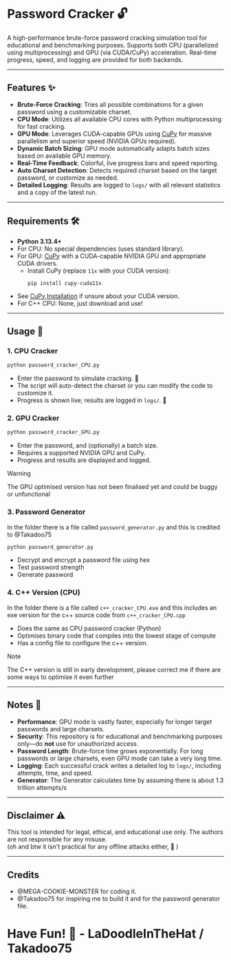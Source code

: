 # Password Cracker 🔓

A high-performance brute-force password cracking simulation tool for educational and benchmarking purposes. Supports both CPU (parallelized using multiprocessing) and GPU (via CUDA/CuPy) acceleration. Real-time progress, speed, and logging are provided for both backends.

---

## Features ✨

- **Brute-Force Cracking**: Tries all possible combinations for a given password using a customizable charset.
- **CPU Mode**: Utilizes all available CPU cores with Python multiprocessing for fast cracking. 
- **GPU Mode**: Leverages CUDA-capable GPUs using [CuPy](https://cupy.dev/) for massive parallelism and superior speed (NVIDIA GPUs required).
- **Dynamic Batch Sizing**: GPU mode automatically adapts batch sizes based on available GPU memory.
- **Real-Time Feedback**: Colorful, live progress bars and speed reporting.
- **Auto Charset Detection**: Detects required charset based on the target password, or customize as needed.
- **Detailed Logging**: Results are logged to `logs/` with all relevant statistics and a copy of the latest run.

---

## Requirements 🛠️

- **Python 3.13.4+**
- For CPU: No special dependencies (uses standard library).
- For GPU: [CuPy](https://cupy.dev/) with a CUDA-capable NVIDIA GPU and appropriate CUDA drivers.
  - Install CuPy (replace `11x` with your CUDA version):  
    ```
    pip install cupy-cuda11x
    ```
- See [CuPy Installation](https://docs.cupy.dev/en/stable/install.html) if unsure about your CUDA version.
- For C++ CPU: None, just download and use!

---

## Usage 🚀

### 1. CPU Cracker

```bash
python password_cracker_CPU.py
```

- Enter the password to simulate cracking. 🔑
- The script will auto-detect the charset or you can modify the code to customize it.
- Progress is shown live; results are logged in `logs/`. 📂

### 2. GPU Cracker

```bash
python password_cracker_GPU.py
```

- Enter the password, and (optionally) a batch size.
- Requires a supported NVIDIA GPU and CuPy. 
- Progress and results are displayed and logged. 

>[!WARNING]
>The GPU optimised version has not been finalised yet and could be buggy or unfunctional

### 3. Password Generator

In the folder there is a file called ```password_generator.py``` and this is credited to @Takadoo75

```bash
python password_generator.py
```

- Decrypt and encrypt a password file using hex
- Test password strength
- Generate password

### 4. C++ Version (CPU)

In the folder there is a file called `c++_cracker_CPU.exe` and this includes an exe version for the c++ source code from `c++_cracker_CPU.cpp`

- Does the same as CPU password cracker (Python)
- Optimises binary code that compiles into the lowest stage of compute
- Has a config file to configure the c++ version.

>[!NOTE]
>The C++ version is still in early development, please correct me if there are some ways to optimise it even further

---

## Notes 📝

- **Performance**: GPU mode is vastly faster, especially for longer target passwords and large charsets. 
- **Security**: This repository is for educational and benchmarking purposes only—do **not** use for unauthorized access. 
- **Password Length**: Brute-force time grows exponentially. For long passwords or large charsets, even GPU mode can take a very long time. 
- **Logging**: Each successful crack writes a detailed log to `logs/`, including attempts, time, and speed. 
- **Generator**: The Generator calculates time by assuming there is about 1.3 trillion attempts/s

---

## Disclaimer ⚠️    

This tool is intended for legal, ethical, and educational use only. The authors are not responsible for any misuse.  
(oh and btw it isn't practical for any offline attacks either, 🙂 )

---

## Credits

- @MEGA-COOKIE-MONSTER for coding it.
- @Takadoo75 for inspiring me to build it and for the password generator file.

# Have Fun! 🎉 - LaDoodleInTheHat / Takadoo75
